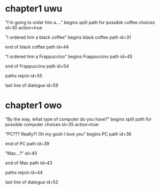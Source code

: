 # chapter1 uwu
"I'm going to order him a...."
begins split path for possible coffee choices
id=30
action=true

"I ordered him a black coffee"
begins black coffee path
id=31

end of black coffee path
id=44

"I ordered him a Frappuccino"
begins Frappuccino path
id=45

end of Frappuccino path
id=54

paths rejoin
id=55

last line of dialogue
id=59

# chapter1 owo
"By the way, what type of computer do you have?"
begins split path for possible computer choices
id=35
action=true

"PC??? Really?! Oh my gosh I love you"
begins PC path
id=36

end of PC path
id=39

"Mac...?"
id=40

end of Mac path
id=43

paths rejoin
id=44

last line of dialogue
id=52
